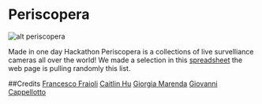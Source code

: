# Periscopera
![alt periscopera](http://www.francescofraioli.it/imgs/periscopera.jpg)

Made in one day Hackathon Periscopera is a collections of live survelliance cameras all over the world!
We made a selection in this [spreadsheet](https://docs.google.com/spreadsheets/d/1e0N4HlljoN53muAk02r3wpxiBUNc7LuZA7Md1ByQpjc/edit?ts=56c0df9e#gid=0) the web page is pulling randomly this list.

##Credits
[Francesco Fraioli](https://twitter.com/pinakes)
[Caitlin Hu](https://twitter.com/husca)
[Giorgia Marenda](https://twitter.com/sono_la_gii)
[Giovanni Cappellotto](https://twitter.com/johnnyaboh)
